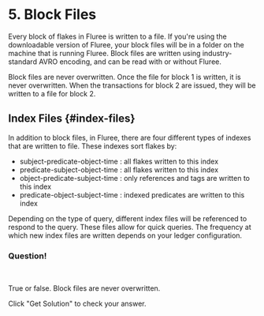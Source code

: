 # 5. Block Files

Every block of flakes in Fluree is written to a file. If you're using the downloadable version of Fluree, your block files will be in a folder on the machine that is running Fluree. Block files are written using industry-standard AVRO encoding, and can be read with or without Fluree.

Block files are never overwritten. Once the file for block 1 is written, it is never overwritten. When the transactions for block 2 are issued, they will be written to a file for block 2.

## Index Files {#index-files}

In addition to block files, in Fluree, there are four different types of indexes that are written to file. These indexes sort flakes by:

- subject-predicate-object-time : all flakes written to this index
- predicate-subject-object-time : all flakes written to this index
- object-predicate-subject-time : only references and tags are written to this index
- predicate-object-subject-time : indexed predicates are written to this index

Depending on the type of query, different index files will be referenced to respond to the query. These files allow for quick queries. The frequency at which new index files are written depends on your ledger configuration.

<div class="challenge">
<h3>Question!</h3>
<br/>
<p>True or false. Block files are never overwritten. </p>
<p>Click "Get Solution" to check your answer. </p>
</div>
<br/>
<br/>
